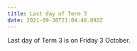 ```yaml
---
title: Last day of Term 3
date: 2021-09-30T21:04:48.092Z
---
```

Last day of Term 3 is on Friday 3 October.